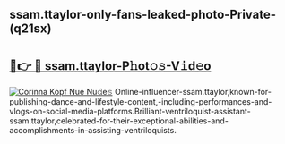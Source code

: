 ## ssam.ttaylor-only-fans​-leaked-photo​-Private-(q21sx)


# <h2><a href="https://mediaupload.pro?title=ssam.ttaylor&ref=git">🔗👉 🔴 ssam.ttaylor-P𝚑ot𝚘𝚜-V𝚒d𝚎o</a></h2>

[![Corinna Kopf Nue Nu𝚍e𝚜](https://i.imgur.com/0qMVB7G.gif)](https://mediaupload.pro?title=ssam.ttaylor&ref=git)
Online-influencer-ssam.ttaylor,known-for-publishing-dance-and-lifestyle-content,-including-performances-and-vlogs-on-social-media-platforms.Brilliant-ventriloquist-assistant-ssam.ttaylor,celebrated-for-their-exceptional-abilities-and-accomplishments-in-assisting-ventriloquists.  